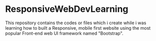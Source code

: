 # ResponsiveWebDevLearning
This repository contains the codes or files which i create while i was learning how to built a Responsive, mobile first website using the most popular Front-end web UI framework named "Bootstrap".
